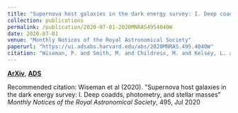 ```yaml
---
title: "Supernova host galaxies in the dark energy survey: I. Deep coadds, photometry, and stellar masses"
collection: publications
permalink: /publication/2020-07-01-2020MNRAS4954040W
date: 2020-07-01
venue: "Monthly Notices of the Royal Astronomical Society"
paperurl: "https://ui.adsabs.harvard.edu/abs/2020MNRAS.495.4040W"
citation: "Wiseman, P. and Smith, M. and Childress, M. and Kelsey, L. and Moller, A. and Gupta, R.~R. and Swann, E. and Angus, C.~R. and Brout, D. and Davis, T.~M. and Foley, R.~J. and Frohmaier, C. and Galbany, L. and Guti'errez, C.~P. and Inserra, C. and Kessler, R. and Lewis, G.~F. and Lidman, C. and Macaulay, E. and Nichol, R.~C. and Pursiainen, M. and Sako, M. and Scolnic, D. and Sommer, N.~E. and Sullivan, M. and Tucker, B.~E. and Abbott, T.~M.~C. and Aguena, M. and Allam, S. and Avila, S. and Bertin, E. and Brooks, D. and Buckley-Geer, E. and Burke, D.~L. and Carnero Rosell, A. and Carollo, D. and Carrasco Kind, M. and da Costa, L.~N. and De Vicente, J. and Desai, S. and Diehl, H.~T. and Doel, P. and Eifler, T.~F. and Everett, S. and Fosalba, P. and Frieman, J. and Garc'ia-Bellido, J. and Gaztanaga, E. and Gerdes, D.~W. and Gill, M.~S.~S. and Glazebrook, K. and Gruendl, R.~A. and Gschwend, J. and Hartley, W.~G. and Hinton, S.~R. and Hollowood, D.~L. and Honscheid, K. and James, D.~J. and Kuehn, K. and Kuropatkin, N. and Lima, M. and Maia, M.~A.~G. and March, M. and Martini, P. and Melchior, P. and Menanteau, F. and Miquel, R. and Ogando, R.~L.~C. and Paz-Chinch'on, F. and Plazas, A.~A. and Romer, A.~K. and Roodman, A. and Sanchez, E. and Scarpine, V. and Serrano, S. and Suchyta, E. and Swanson, M.~E.~C. and Tarle, G. and Thomas, D. and Tucker, D.~L. and Varga, T.~N. and Walker, A.~R. and Wilkinson, R.~D. and DES Collaboration. &quot;Supernova host galaxies in the dark energy survey: I. Deep coadds, photometry, and stellar masses.&quot; <i>Monthly Notices of the Royal Astronomical Society</i>, 495, Jul 2020"
---
```


[**ArXiv**](https://arxiv.org/abs/2001.02640), [**ADS**](https://ui.adsabs.harvard.edu/abs/2020MNRAS.495.4040W)

Recommended citation: Wiseman et al (2020). "Supernova host galaxies in the dark energy survey: I. Deep coadds, photometry, and stellar masses" <i>Monthly Notices of the Royal Astronomical Society</i>, 495, Jul 2020
